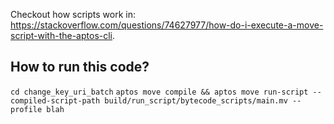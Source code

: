 Checkout how scripts work in: https://stackoverflow.com/questions/74627977/how-do-i-execute-a-move-script-with-the-aptos-cli.

## How to run this code?
`cd change_key_uri_batch`
`aptos move compile && aptos move run-script --compiled-script-path build/run_script/bytecode_scripts/main.mv --profile blah`